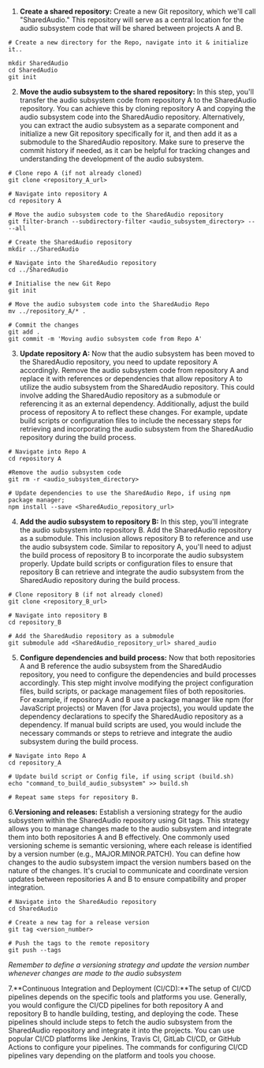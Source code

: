 1. **Create a shared repository:** 
Create a new Git repository, which we'll call 
"SharedAudio." This repository will serve as a central location for the audio
subsystem code that will be shared between projects A and B. 
```
# Create a new directory for the Repo, navigate into it & initialize it..

mkdir SharedAudio
cd SharedAudio
git init
```
2. **Move the audio subsystem to the shared repository:** In this step, you'll transfer the 
audio subsystem code from repository A to the SharedAudio repository. You can 
achieve this by cloning repository A and copying the audio subsystem code into the 
SharedAudio repository. Alternatively, you can extract the audio subsystem as a 
separate component and initialize a new Git repository specifically for it, and then add 
it as a submodule to the SharedAudio repository. Make sure to preserve the commit 
history if needed, as it can be helpful for tracking changes and understanding the 
development of the audio subsystem.
```
# Clone repo A (if not already cloned)
git clone <repository_A_url>

# Navigate into repository A
cd repository A

# Move the audio subsystem code to the SharedAudio repository
git filter-branch --subdirectory-filter <audio_subsystem_directory> -- --all

# Create the SharedAudio repository
mkdir ../SharedAudio

# Navigate into the SharedAudio repository
cd ../SharedAudio

# Initialise the new Git Repo
git init

# Move the audio subsystem code into the SharedAudio Repo
mv ../repository_A/* .

# Commit the changes
git add .
git commit -m 'Moving audio subsystem code from Repo A'
```
3. **Update repository A:** Now that the audio subsystem has been moved to the 
SharedAudio repository, you need to update repository A accordingly. Remove the 
audio subsystem code from repository A and replace it with references or 
dependencies that allow repository A to utilize the audio subsystem from the 
SharedAudio repository. This could involve adding the SharedAudio repository as a 
submodule or referencing it as an external dependency. Additionally, adjust the build 
process of repository A to reflect these changes. For example, update build scripts or 
configuration files to include the necessary steps for retrieving and incorporating the 
audio subsystem from the SharedAudio repository during the build process.
```
# Navigate into Repo A
cd repository A

#Remove the audio subsystem code
git rm -r <audio_subsystem_directory>

# Update dependencies to use the SharedAudio Repo, if using npm package manager;
npm install --save <SharedAudio_repository_url>
```
4. **Add the audio subsystem to repository B:** In this step, you'll integrate the audio 
subsystem into repository B. Add the SharedAudio repository as a submodule. This inclusion allows repository B to reference and use 
the audio subsystem code. Similar to repository A, you'll need to adjust the build 
process of repository B to incorporate the audio subsystem properly. Update build 
scripts or configuration files to ensure that repository B can retrieve and integrate the 
audio subsystem from the SharedAudio repository during the build process.
```
# Clone repository B (if not already cloned)
git clone <repository_B_url>

# Navigate into repository B
cd repository_B

# Add the SharedAudio repository as a submodule
git submodule add <SharedAudio_repository_url> shared_audio
```
5. **Configure dependencies and build process:** Now that both repositories A and B 
reference the audio subsystem from the SharedAudio repository, you need to 
configure the dependencies and build processes accordingly. This step might involve 
modifying the project configuration files, build scripts, or package management files 
of both repositories. For example, if repository A and B use a package manager like 
npm (for JavaScript projects) or Maven (for Java projects), you would update the 
dependency declarations to specify the SharedAudio repository as a dependency. If 
manual build scripts are used, you would include the necessary commands or steps to 
retrieve and integrate the audio subsystem during the build process.
```
# Navigate into Repo A
cd repository_A

# Update build script or Config file, if using script (build.sh)
echo "command_to_build_audio_subsystem" >> build.sh

# Repeat same steps for repository B.
```
6.**Versioning and releases:** Establish a versioning strategy for the audio subsystem 
within the SharedAudio repository using Git tags. This strategy allows you to manage changes made 
to the audio subsystem and integrate them into both repositories A and B effectively. 
One commonly used versioning scheme is semantic versioning, where each release is 
identified by a version number (e.g., MAJOR.MINOR.PATCH). You can define how 
changes to the audio subsystem impact the version numbers based on the nature of the 
changes. It's crucial to communicate and coordinate version updates between 
repositories A and B to ensure compatibility and proper integration.
```
# Navigate into the SharedAudio repository
cd SharedAudio

# Create a new tag for a release version
git tag <version_number>

# Push the tags to the remote repository
git push --tags
```
*Remember to define a versioning strategy and update the version number whenever changes are made to the audio subsystem*

7.**Continuous Integration and Deployment (CI/CD):**The setup of CI/CD pipelines depends on the specific tools and platforms you use. Generally, 
you would configure the CI/CD pipelines for both repository A and repository B to handle 
building, testing, and deploying the code. These pipelines should include steps to fetch the 
audio subsystem from the SharedAudio repository and integrate it into the projects. You can 
use popular CI/CD platforms like Jenkins, Travis CI, GitLab CI/CD, or GitHub Actions to 
configure your pipelines.
The commands for configuring CI/CD pipelines vary depending on the platform and tools 
you choose.
